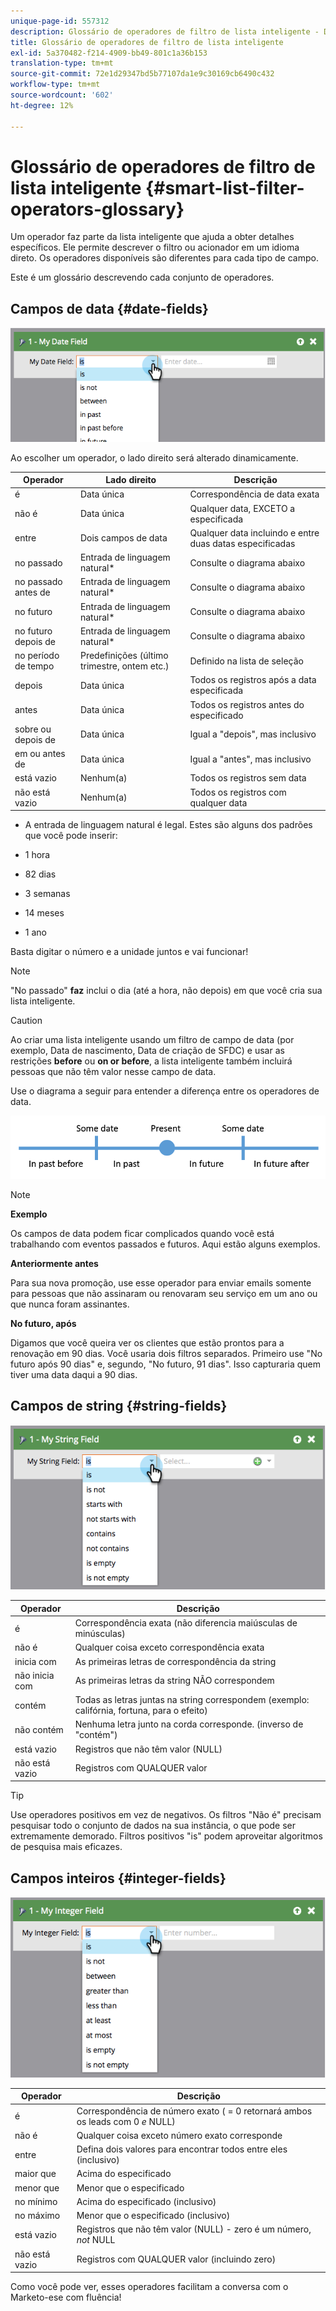 ```yaml
---
unique-page-id: 557312
description: Glossário de operadores de filtro de lista inteligente - Documentos do Marketo - Documentação do produto
title: Glossário de operadores de filtro de lista inteligente
exl-id: 5a370482-f214-4909-bb49-801c1a36b153
translation-type: tm+mt
source-git-commit: 72e1d29347bd5b77107da1e9c30169cb6490c432
workflow-type: tm+mt
source-wordcount: '602'
ht-degree: 12%

---
```


# Glossário de operadores de filtro de lista inteligente {#smart-list-filter-operators-glossary}

Um operador faz parte da lista inteligente que ajuda a obter detalhes específicos. Ele permite descrever o filtro ou acionador em um idioma direto. Os operadores disponíveis são diferentes para cada tipo de campo.

Este é um glossário descrevendo cada conjunto de operadores.

## Campos de data {#date-fields}

![](assets/image2014-9-10-17-3a15-3a47.png)

Ao escolher um operador, o lado direito será alterado dinamicamente.

| Operador | Lado direito | Descrição |
|---|---|---|
| é | Data única | Correspondência de data exata |
| não é | Data única | Qualquer data, EXCETO a especificada |
| entre | Dois campos de data | Qualquer data incluindo e entre duas datas especificadas |
| no passado | Entrada de linguagem natural* | Consulte o diagrama abaixo |
| no passado antes de | Entrada de linguagem natural* | Consulte o diagrama abaixo |
| no futuro | Entrada de linguagem natural* | Consulte o diagrama abaixo |
| no futuro depois de | Entrada de linguagem natural* | Consulte o diagrama abaixo |
| no período de tempo | Predefinições (último trimestre, ontem etc.) | Definido na lista de seleção |
| depois  | Data única | Todos os registros após a data especificada |
| antes | Data única | Todos os registros antes do especificado |
| sobre ou depois de  | Data única | Igual a &quot;depois&quot;, mas inclusivo |
| em ou antes de | Data única | Igual a &quot;antes&quot;, mas inclusivo |
| está vazio | Nenhum(a) | Todos os registros sem data |
| não está vazio | Nenhum(a) | Todos os registros com qualquer data |

* A entrada de linguagem natural é legal. Estes são alguns dos padrões que você pode inserir:

* 1 hora
* 82 dias
* 3 semanas
* 14 meses
* 1 ano

Basta digitar o número e a unidade juntos e vai funcionar!

>[!NOTE]
>
>&quot;No passado&quot; **faz** inclui o dia (até a hora, não depois) em que você cria sua lista inteligente.

>[!CAUTION]
>
>Ao criar uma lista inteligente usando um filtro de campo de data (por exemplo, Data de nascimento, Data de criação de SFDC) e usar as restrições **before** ou **on or before**, a lista inteligente também incluirá pessoas que não têm valor nesse campo de data.

Use o diagrama a seguir para entender a diferença entre os operadores de data.

![](assets/image2014-9-10-17-3a15-3a58.png)

>[!NOTE]
>
>**Exemplo**
>
>Os campos de data podem ficar complicados quando você está trabalhando com eventos passados e futuros. Aqui estão alguns exemplos.
>
>**Anteriormente antes**
>
>Para sua nova promoção, use esse operador para enviar emails somente para pessoas que não assinaram ou renovaram seu serviço em um ano ou que nunca foram assinantes.
>
>**No futuro, após**
>
>Digamos que você queira ver os clientes que estão prontos para a renovação em 90 dias. Você usaria dois filtros separados. Primeiro use &quot;No futuro após 90 dias&quot; e, segundo, &quot;No futuro, 91 dias&quot;. Isso capturaria quem tiver uma data daqui a 90 dias.

## Campos de string {#string-fields}

![](assets/image2014-9-10-17-3a16-3a6.png)

| Operador | Descrição |
|---|---|
| é | Correspondência exata (não diferencia maiúsculas de minúsculas) |
| não é | Qualquer coisa exceto correspondência exata |
| inicia com | As primeiras letras de correspondência da string |
| não inicia com | As primeiras letras da string NÃO correspondem |
| contém | Todas as letras juntas na string correspondem (exemplo: califórnia, fortuna, para o efeito) |
| não contém | Nenhuma letra junto na corda corresponde. (inverso de &quot;contém&quot;) |
| está vazio | Registros que não têm valor (NULL) |
| não está vazio | Registros com QUALQUER valor |

>[!TIP]
>
>Use operadores positivos em vez de negativos. Os filtros &quot;Não é&quot; precisam pesquisar todo o conjunto de dados na sua instância, o que pode ser extremamente demorado. Filtros positivos &quot;is&quot; podem aproveitar algoritmos de pesquisa mais eficazes.

## Campos inteiros {#integer-fields}

![](assets/image2014-9-10-17-3a16-3a14.png)

<table> 
 <thead> 
  <tr> 
   <th colspan="1" rowspan="1">Operador</th> 
   <th colspan="1" rowspan="1">Descrição</th> 
  </tr> 
 </thead> 
 <tbody> 
  <tr> 
   <td colspan="1" rowspan="1">é</td> 
   <td colspan="1" rowspan="1">Correspondência de número exato ( = 0 retornará ambos os leads com 0 <em>e</em> NULL)</td> 
  </tr> 
  <tr> 
   <td colspan="1" rowspan="1">não é</td> 
   <td colspan="1" rowspan="1">Qualquer coisa exceto número exato corresponde</td> 
  </tr> 
  <tr> 
   <td colspan="1" rowspan="1">entre</td> 
   <td colspan="1" rowspan="1">Defina dois valores para encontrar todos entre eles (inclusivo)</td> 
  </tr> 
  <tr> 
   <td colspan="1" rowspan="1">maior que</td> 
   <td colspan="1" rowspan="1">Acima do especificado</td> 
  </tr> 
  <tr> 
   <td colspan="1" rowspan="1">menor que</td> 
   <td colspan="1" rowspan="1">Menor que o especificado</td> 
  </tr> 
  <tr> 
   <td colspan="1" rowspan="1">no mínimo</td> 
   <td colspan="1" rowspan="1">Acima do especificado (inclusivo)</td> 
  </tr> 
  <tr> 
   <td colspan="1" rowspan="1">no máximo</td> 
   <td colspan="1" rowspan="1">Menor que o especificado (inclusivo)</td> 
  </tr> 
  <tr> 
   <td colspan="1" rowspan="1">está vazio</td> 
   <td colspan="1" rowspan="1">Registros que não têm valor (NULL) - zero é um número, <em>not</em> NULL</td> 
  </tr> 
  <tr> 
   <td colspan="1" rowspan="1">não está vazio</td> 
   <td colspan="1" rowspan="1">Registros com QUALQUER valor (incluindo zero)</td> 
  </tr> 
 </tbody> 
</table>

Como você pode ver, esses operadores facilitam a conversa com o Marketo-ese com fluência!
